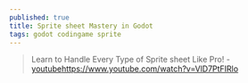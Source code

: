 ```yaml
---
published: true
title: Sprite sheet Mastery in Godot
tags: godot codingame sprite
---
```

> Learn to Handle Every Type of Sprite sheet Like Pro! - [youtube]()https://www.youtube.com/watch?v=VlD7PtFIRlo
